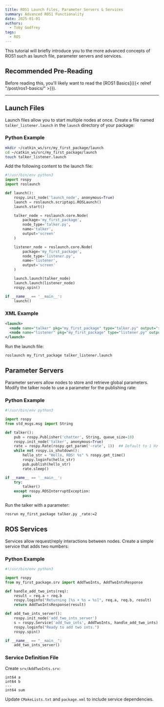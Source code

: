 ```yaml
---
title: ROS1 Launch Files, Parameter Servers & Services
summary: Advanced ROS1 Functionality
date: 2025-01-01
authors:
  - Toby Godfrey
tags:
  - ROS
---
```


This tutorial will briefly introduce you to the more advanced concepts of ROS1 such as launch file, parameter servers and services.

## Recommended Pre-Reading

Before reading this, you'll likely want to read the [ROS1 Basics]({{< relref "/post/ros1-basics/" >}}).

---

## Launch Files

Launch files allow you to start multiple nodes at once. Create a file named `talker_listener.launch` in the `launch` directory of your package:

### Python Example

```bash
mkdir ~/catkin_ws/src/my_first_package/launch
cd ~/catkin_ws/src/my_first_package/launch
touch talker_listener.launch
```

Add the following content to the launch file:

```python
#!/usr/bin/env python3
import rospy
import roslaunch

def launch():
    rospy.init_node('launch_node', anonymous=True)
    launch = roslaunch.scriptapi.ROSLaunch()
    launch.start()

    talker_node = roslaunch.core.Node(
        package='my_first_package',
        node_type='talker.py',
        name='talker',
        output='screen'
    )

    listener_node = roslaunch.core.Node(
        package='my_first_package',
        node_type='listener.py',
        name='listener',
        output='screen'
    )

    launch.launch(talker_node)
    launch.launch(listener_node)
    rospy.spin()

if __name__ == '__main__':
    launch()
```

### XML Example

```xml
<launch>
  <node name="talker" pkg="my_first_package" type="talker.py" output="screen" />
  <node name="listener" pkg="my_first_package" type="listener.py" output="screen" />
</launch>
```

Run the launch file:

```bash
roslaunch my_first_package talker_listener.launch
```

## Parameter Servers

Parameter servers allow nodes to store and retrieve global parameters. Modify the talker node to use a parameter for the publishing rate:

### Python Example

```python
#!/usr/bin/env python3

import rospy
from std_msgs.msg import String

def talker():
    pub = rospy.Publisher('chatter', String, queue_size=10)
    rospy.init_node('talker', anonymous=True)
    rate = rospy.Rate(rospy.get_param('~rate', 1))  ## Default to 1 Hz if not specified
    while not rospy.is_shutdown():
        hello_str = "Hello, ROS! %s" % rospy.get_time()
        rospy.loginfo(hello_str)
        pub.publish(hello_str)
        rate.sleep()

if __name__ == '__main__':
    try:
        talker()
    except rospy.ROSInterruptException:
        pass
```

Run the talker with a parameter:

```bash
rosrun my_first_package talker.py _rate:=2
```

## ROS Services

Services allow request/reply interactions between nodes. Create a simple service that adds two numbers:

### Python Example

```python
#!/usr/bin/env python3

import rospy
from my_first_package.srv import AddTwoInts, AddTwoIntsResponse

def handle_add_two_ints(req):
    result = req.a + req.b
    rospy.loginfo("Returning [%s + %s = %s]", req.a, req.b, result)
    return AddTwoIntsResponse(result)

def add_two_ints_server():
    rospy.init_node('add_two_ints_server')
    s = rospy.Service('add_two_ints', AddTwoInts, handle_add_two_ints)
    rospy.loginfo("Ready to add two ints.")
    rospy.spin()

if __name__ == "__main__":
    add_two_ints_server()
```

### Service Definition File

Create `srv/AddTwoInts.srv`:

```
int64 a
int64 b
---
int64 sum
```

Update `CMakeLists.txt` and `package.xml` to include service dependencies.
